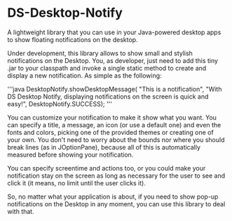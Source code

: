 # DS-Desktop-Notify
A lightweight library that you can use in your Java-powered desktop apps to show floating notifications on the desktop.

Under development, this library allows to show small and stylish notifications on the Desktop. You, as developer, just need to add this tiny .jar to your classpath and invoke a single static method to create and display a new notification. As simple as the following:

'''java
DesktopNotify.showDesktopMessage(
  "This is a notification",
  "With DS Desktop Notify, displaying notifications on the screen is quick and easy!",
  DesktopNotify.SUCCESS);
'''

You can customize your notification to make it show what you want. You can specify a title, a message, an icon (or use a default one) and even the fonts and colors, picking one of the provided themes or creating one of your own. You don't need to worry about the bounds nor where you should break lines (as in JOptionPane), because all of this is automatically measured before showing your notification.

You can specify screentime and actions too, or you could make your notification stay on the screen as long as necessary for the user to see and click it (it means, no limit until the user clicks it).

So, no matter what your application is about, if you need to show pop-up notifications on the Desktop in any moment, you can use this library to deal with that.

